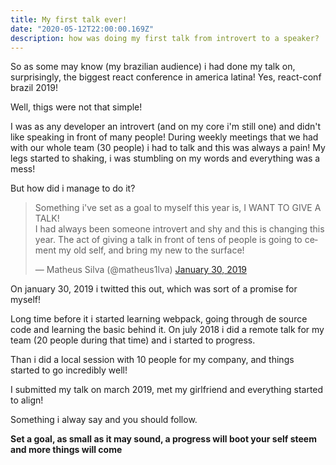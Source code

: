 ```yaml
---
title: My first talk ever!
date: "2020-05-12T22:00:00.169Z"
description: how was doing my first talk from introvert to a speaker?
---
```


So as some may know (my brazilian audience) i had done my talk on, surprisingly, the biggest react conference in america latina! Yes, react-conf brazil 2019!

Well, thigs were not that simple!

I was as any developer an introvert (and on my core i'm still one) and didn't like speaking in front of many people! During weekly meetings that we had with our whole team (30 people) i had to talk and this was always a pain! My legs started to shaking, i was stumbling on my words and everything was a mess!

But how did i manage to do it?

<blockquote class="twitter-tweet"><p lang="en" dir="ltr">Something i&#39;ve set as a goal to myself this year is, I WANT TO GIVE A TALK!<br>I had always been someone introvert and shy and this is changing this year. The act of giving a talk in front of tens of people is going to cement my old self, and bring my new to the surface!</p>&mdash; Matheus Silva (@matheus1lva) <a href="https://twitter.com/matheus1lva/status/1090624740228849665?ref_src=twsrc%5Etfw">January 30, 2019</a></blockquote> <script async src="https://platform.twitter.com/widgets.js" charset="utf-8"></script>

On january 30, 2019 i twitted this out, which was sort of a promise for myself!

Long time before it i started learning webpack, going through de source code and learning the basic behind it. On july 2018 i did a remote talk for my team (20 people during that time) and i started to progress.

Than i did a local session with 10 people for my company, and things started to go incredibly well!

I submitted my talk on march 2019, met my girlfriend and everything started to align!

Something i alway say and you should follow.

__Set a goal, as small as it may sound, a progress will boot your self steem and more things will come__
